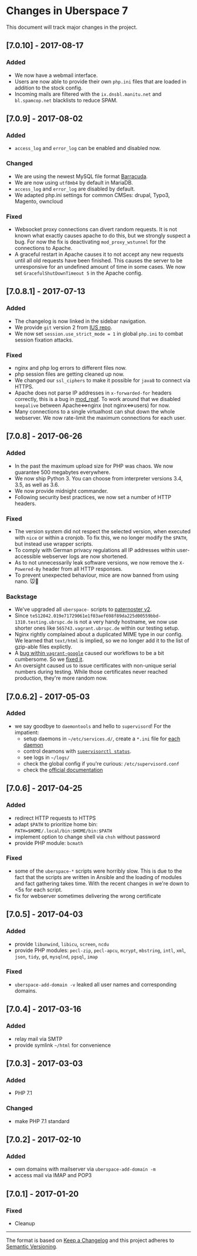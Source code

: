 # Changes in Uberspace 7
This document will track major changes in the project.

## [7.0.10] - 2017-08-17

### Added
* We now have a webmail interface.
* Users are now able to provide their own `php.ini` files that are loaded in addition to the stock config.
* Incoming mails are filtered with the `ix.dnsbl.manitu.net` and `bl.spamcop.net` blacklists to reduce SPAM.

## [7.0.9] - 2017-08-02

### Added
* `access_log` and `error_log` can be enabled and disabled now.

### Changed
* We are using the newest MySQL file format [Barracuda](https://mariadb.com/kb/en/mariadb/xtradbinnodb-file-format/).
* We are now using `utf8mb4` by default in MariaDB.
* `access_log` and `error_log` are disabled by default.
* We adapted php.ini settings for common CMSes: drupal, Typo3, Magento, owncloud

### Fixed
* Websocket proxy connections can divert random requests. It is not known what exactly causes apache to do this, but we strongly suspect a bug. For now the fix is deactivating `mod_proxy_wstunnel` for the connections to Apache.
* A graceful restart in Apache causes it to not accept any new requests until all old requests have been finished. This causes the server to be unresponsive for an undefined amount of time in some cases. We now set `GracefulShutDownTimeout 5` in the Apache config.

## [7.0.8.1] - 2017-07-13

### Added
* The changelog is now linked in the sidebar navigation.
* We provide `git` version 2 from [IUS repo](https://ius.io/GettingStarted/).
* We now set `session.use_strict_mode = 1` in global `php.ini` to combat session fixation attacks.

### Fixed
* nginx and php log errors to different files now.
* php session files are getting cleaned up now.
* We changed our `ssl_ciphers` to make it possible for `java8` to connect via HTTPS.
* Apache does not parse IP addresses in `x-forwarded-for` headers correctly, this is a bug in [mod_rpaf](https://github.com/gnif/mod_rpaf/pull/45). To work around that we disabled `keepalive` between Apache<=>nginx (not nginx<=>users) for now.
* Many connections to a single virtualhost can shut down the whole webserver. We now rate-limit the maximum connections for each user.

## [7.0.8] - 2017-06-26

### Added

* In the past the maximum upload size for PHP was chaos. We now guarantee 500 megabytes everywhere.
* We now ship Python 3. You can choose from interpreter versions 3.4, 3.5, as well as 3.6.
* We now provide midnight commander.
* Following security best practices, we now set a number of HTTP headers.

### Fixed

* The version system did not respect the selected version, when executed with `nice` or within a cronjob. To fix this, we no longer modify the `$PATH`, but instead use wrapper scripts.
* To comply with German privacy regulations all IP addresses within user-accessible webserver logs are now shortened.
* As to not unnecessarily leak software versions, we now remove the `X-Powered-By` header from all HTTP responses.
* To prevent unexpected behaviour, mice are now banned from using nano. 🐭🚫

### Backstage

* We've upgraded all `uberspace-` scripts to [paternoster v2](github.com/uberspace/paternoster).
* Since `te512042.019e71729061e1f03aef698f89da225d00559bbd-1310.testing.ubrspc.de` is not a very handy hostname, we now use shorter ones like `565743.vagrant.ubrspc.de` within our testing setup.
* Nginx rightly complained about a duplicated MIME type in our config. We learned that `text/html` is implied, so we no longer add it to the list of gzip-able files explictly.
* A [bug within `vagrant-google`](https://github.com/mitchellh/vagrant-google/issues/159) caused our workflows to be a bit cumbersome. So we [fixed it](https://github.com/mitchellh/vagrant-google/pull/167).
* An oversight caused us to issue certificates with non-unique serial numbers during testing. While those certificates never reached production, they're more random now.

## [7.0.6.2] - 2017-05-03
### Added
* we say goodbye to `daemontools` and hello to `supervisord`! For the impatient:
  * setup daemons in `~/etc/services.d/`, create a `*.ini` file for [each daemon](http://supervisord.org/running.html#adding-a-program)
  * control deamons with [`supervisorctl status`](http://supervisord.org/running.html#running-supervisorctl).
  * see logs in `~/logs/`
  * check the global config if you're curious: `/etc/supervisord.conf`
  * check the [official documentation](http://supervisord.org)

## [7.0.6] - 2017-04-25
### Added
* redirect HTTP requests to HTTPS
* adapt `$PATH` to prioritize home bin: `PATH=$HOME/.local/bin:$HOME/bin:$PATH`
* implement option to change shell via `chsh` without password
* provide PHP module: `bcmath`

### Fixed
* some of the `uberspace-*` scripts were horribly slow. This is due to the fact that the scripts are written in Ansible and the loading of modules and fact gathering takes time. With the recent changes in we're down to <5s for each script.
* fix for webserver sometimes delivering the wrong certificate

## [7.0.5] - 2017-04-03
### Added

* provide `libunwind`, `libicu`, `screen`, `ncdu`
* provide PHP modules: `pecl-zip`, `pecl-apcu`, `mcrypt`, `mbstring`, `intl`, `xml`, `json`, `tidy`, `gd`, `mysqlnd`, `pgsql`, `imap`

### Fixed
* `uberspace-add-domain -v` leaked all user names and corresponding domains.

## [7.0.4] - 2017-03-16
### Added
* relay mail via SMTP
* provide symlink `~/html` for convenience

## [7.0.3] - 2017-03-03
### Added
* PHP 7.1

### Changed
* make PHP 7.1 standard

## [7.0.2] - 2017-02-10
### Added
* own domains with mailserver via `uberspace-add-domain -m`
* access mail via IMAP and POP3

## [7.0.1] - 2017-01-20
### Fixed
* Cleanup
------------

The format is based on [Keep a Changelog](http://keepachangelog.com/)
and this project adheres to [Semantic Versioning](http://semver.org/).
